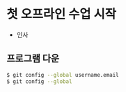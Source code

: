 # 첫 오프라인 수업 시작

* 인사

## 프로그램 다운

```bash
$ git config --global username.email
$ git config --global 
```

